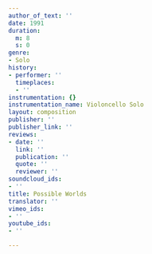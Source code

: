 ```yaml
---
author_of_text: ''
date: 1991
duration:
  m: 8
  s: 0
genre:
- Solo
history:
- performer: ''
  timeplaces:
  - ''
instrumentation: {}
instrumentation_name: Violoncello Solo
layout: composition
publisher: ''
publisher_link: ''
reviews:
- date: ''
  link: ''
  publication: ''
  quote: ''
  reviewer: ''
soundcloud_ids:
- ''
title: Possible Worlds
translator: ''
vimeo_ids:
- ''
youtube_ids:
- ''

---
```

